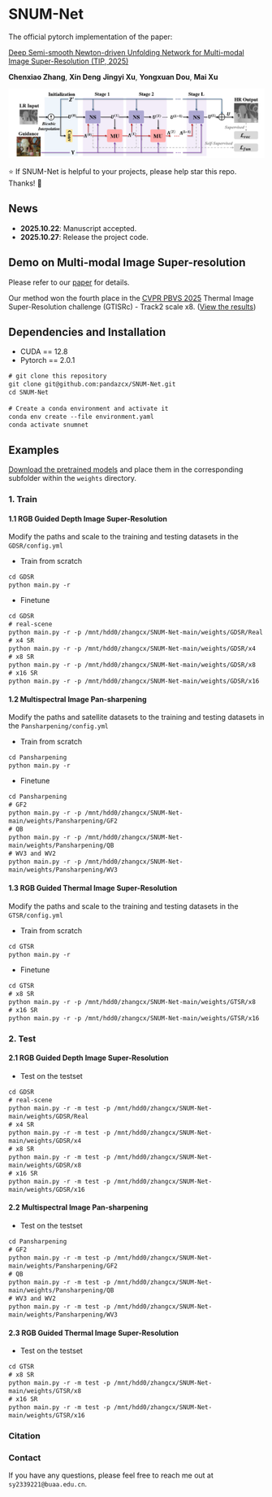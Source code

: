 # SNUM-Net

The official pytorch implementation of the paper:

[Deep Semi-smooth Newton-driven Unfolding Network for Multi-modal Image Super-Resolution (TIP, 2025)](https://ieeexplore.ieee.org/document/11222911)

**Chenxiao Zhang**, **Xin Deng** **Jingyi Xu**, **Yongxuan Dou**, **Mai Xu**

<img src="figures/overall.png" width="900px"/>

:star: If SNUM-Net is helpful to your projects, please help star this repo. Thanks! :hugs:

## News
- **2025.10.22**: Manuscript accepted.
- **2025.10.27**: Release the project code.


## Demo on Multi-modal Image Super-resolution
Please refer to our [paper]() for details.

Our method won the fourth place in the [CVPR PBVS 2025](https://pbvs-workshop.github.io/challenge.html) Thermal Image Super-Resolution challenge (GTISRc) - Track2 scale x8. ([View the results](https://codalab.lisn.upsaclay.fr/competitions/21248#results))

## Dependencies and Installation
- CUDA == 12.8
- Pytorch == 2.0.1
```
# git clone this repository
git clone git@github.com:pandazcx/SNUM-Net.git
cd SNUM-Net

# Create a conda environment and activate it
conda env create --file environment.yaml
conda activate snumnet
```

## Examples

[Download the pretrained models](https://drive.google.com/drive/folders/185gz32EafmPZGF2ap2Pl-Xc59KNkP5H9?usp=sharing) and place them in the corresponding subfolder within the `weights` directory.

### 1. Train
#### 1.1 RGB Guided Depth Image Super-Resolution
Modify the paths and scale to the training and testing datasets in the `GDSR/config.yml`

- Train from scratch
```
cd GDSR
python main.py -r 
```
- Finetune
```
cd GDSR
# real-scene
python main.py -r -p /mnt/hdd0/zhangcx/SNUM-Net-main/weights/GDSR/Real
# x4 SR
python main.py -r -p /mnt/hdd0/zhangcx/SNUM-Net-main/weights/GDSR/x4
# x8 SR
python main.py -r -p /mnt/hdd0/zhangcx/SNUM-Net-main/weights/GDSR/x8
# x16 SR
python main.py -r -p /mnt/hdd0/zhangcx/SNUM-Net-main/weights/GDSR/x16
```

#### 1.2 Multispectral Image Pan-sharpening
Modify the paths and satellite datasets to the training and testing datasets in the `Pansharpening/config.yml`

- Train from scratch
```
cd Pansharpening
python main.py -r 
```
- Finetune
```
cd Pansharpening
# GF2
python main.py -r -p /mnt/hdd0/zhangcx/SNUM-Net-main/weights/Pansharpening/GF2
# QB
python main.py -r -p /mnt/hdd0/zhangcx/SNUM-Net-main/weights/Pansharpening/QB
# WV3 and WV2
python main.py -r -p /mnt/hdd0/zhangcx/SNUM-Net-main/weights/Pansharpening/WV3
```

#### 1.3 RGB Guided Thermal Image Super-Resolution
Modify the paths and scale to the training and testing datasets in the `GTSR/config.yml`

- Train from scratch
```
cd GTSR
python main.py -r 
```
- Finetune
```
cd GTSR
# x8 SR
python main.py -r -p /mnt/hdd0/zhangcx/SNUM-Net-main/weights/GTSR/x8
# x16 SR
python main.py -r -p /mnt/hdd0/zhangcx/SNUM-Net-main/weights/GTSR/x16
```

### 2. Test
#### 2.1 RGB Guided Depth Image Super-Resolution
- Test on the testset
```
cd GDSR
# real-scene
python main.py -r -m test -p /mnt/hdd0/zhangcx/SNUM-Net-main/weights/GDSR/Real
# x4 SR
python main.py -r -m test -p /mnt/hdd0/zhangcx/SNUM-Net-main/weights/GDSR/x4
# x8 SR
python main.py -r -m test -p /mnt/hdd0/zhangcx/SNUM-Net-main/weights/GDSR/x8
# x16 SR
python main.py -r -m test -p /mnt/hdd0/zhangcx/SNUM-Net-main/weights/GDSR/x16
```


#### 2.2 Multispectral Image Pan-sharpening
- Test on the testset
```
cd Pansharpening
# GF2
python main.py -r -m test -p /mnt/hdd0/zhangcx/SNUM-Net-main/weights/Pansharpening/GF2
# QB
python main.py -r -m test -p /mnt/hdd0/zhangcx/SNUM-Net-main/weights/Pansharpening/QB
# WV3 and WV2
python main.py -r -m test -p /mnt/hdd0/zhangcx/SNUM-Net-main/weights/Pansharpening/WV3
```

#### 2.3 RGB Guided Thermal Image Super-Resolution
- Test on the testset
```
cd GTSR
# x8 SR
python main.py -r -m test -p /mnt/hdd0/zhangcx/SNUM-Net-main/weights/GTSR/x8
# x16 SR
python main.py -r -m test -p /mnt/hdd0/zhangcx/SNUM-Net-main/weights/GTSR/x16
```



### Citation
<!-- If our work is useful for your research, please consider citing:
@ARTICLE{11222911,
  author={Zhang, Chenxiao and Deng, Xin and Xu, Jingyi and Dou, Yongxuan and Xu, Mai},
  journal={IEEE Transactions on Image Processing}, 
  title={Deep Semi-smooth Newton-driven Unfolding Network for Multi-modal Image Super-Resolution}, 
  year={2025},
  volume={},
  number={},
  pages={1-1},
  keywords={Multi-modal image super-resolution;Semi-smooth Newton;Deep unfolding network},
  doi={10.1109/TIP.2025.3625429}}
  }
``` -->

### Contact
If you have any questions, please feel free to reach me out at `sy2339221@buaa.edu.cn`.
